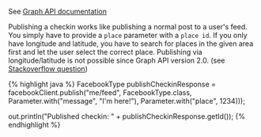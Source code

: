 See <a target="_blank" href="https://developers.facebook.com/docs/graph-api/reference/user/feed" class="label label-primary">Graph API documentation</a>
					
Publishing a checkin works like publishing a normal post to a user's feed. You simply have to provide a `place` parameter with a `place id`. If you only have longitude and latitude, you have to search for places in the given area first and let the user select the correct place. Publishing via longitude/latitude is not possible since Graph API version 2.0. (see <a href="http://stackoverflow.com/questions/11626783/post-location-on-facebook-with-latitude-and-longitude-coordinates-only" target="_blank">Stackoverflow question</a>)
	
{% highlight java %}
FacebookType publishCheckinResponse = facebookClient.publish("me/feed",
  FacebookType.class, Parameter.with("message", "I'm here!"),
    Parameter.with("place", 1234)));

out.println("Published checkin: " + publishCheckinResponse.getId());
{% endhighlight %}